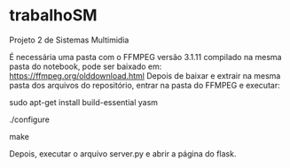 # trabalhoSM
Projeto 2 de Sistemas Multimidia

É necessária uma pasta com o FFMPEG versão 3.1.11 compilado na mesma pasta do notebook, pode ser baixado em: https://ffmpeg.org/olddownload.html
Depois de baixar e extrair na mesma pasta dos arquivos do repositório, entrar na pasta do FFMPEG e executar: 

sudo apt-get install build-essential yasm

./configure

make

Depois, executar o arquivo server.py e abrir a página do flask.
